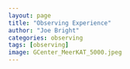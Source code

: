 ```yaml
---
layout: page
title: "Observing Experience"
author: "Joe Bright"
categories: observing
tags: [observing]
image: GCenter_MeerKAT_5000.jpeg
---
```

